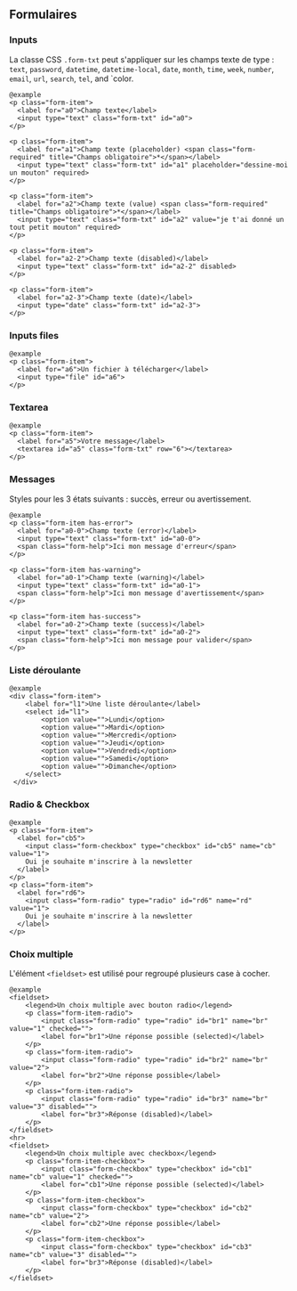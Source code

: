 ## Formulaires

### Inputs
La classe CSS `.form-txt`&nbsp;peut s'appliquer sur les champs texte de type : `text`, `password`, `datetime`, `datetime-local`, `date`, `month`, `time`, `week`, `number`, `email`, `url`, `search`, `tel`, and `color.

    @example
    <p class="form-item">
      <label for="a0">Champ texte</label>
      <input type="text" class="form-txt" id="a0">
    </p>

    <p class="form-item">
      <label for="a1">Champ texte (placeholder) <span class="form-required" title="Champs obligatoire">*</span></label>
      <input type="text" class="form-txt" id="a1" placeholder="dessine-moi un mouton" required>
    </p>

    <p class="form-item">
      <label for="a2">Champ texte (value) <span class="form-required" title="Champs obligatoire">*</span></label>
      <input type="text" class="form-txt" id="a2" value="je t'ai donné un tout petit mouton" required>
    </p>

    <p class="form-item">
      <label for="a2-2">Champ texte (disabled)</label>
      <input type="text" class="form-txt" id="a2-2" disabled>
    </p>

    <p class="form-item">
      <label for="a2-3">Champ texte (date)</label>
      <input type="date" class="form-txt" id="a2-3">
    </p>


### Inputs files

    @example
    <p class="form-item">
      <label for="a6">Un fichier à télécharger</label>
      <input type="file" id="a6">
    </p>


### Textarea

    @example
    <p class="form-item">
      <label for="a5">Votre message</label>
      <textarea id="a5" class="form-txt" row="6"></textarea>
    </p>


### Messages
Styles pour les 3 états suivants : succès, erreur ou avertissement.

    @example
    <p class="form-item has-error">
      <label for="a0-0">Champ texte (error)</label>
      <input type="text" class="form-txt" id="a0-0">
      <span class="form-help">Ici mon message d'erreur</span>
    </p>

    <p class="form-item has-warning">
      <label for="a0-1">Champ texte (warning)</label>
      <input type="text" class="form-txt" id="a0-1">
      <span class="form-help">Ici mon message d'avertissement</span>
    </p>

    <p class="form-item has-success">
      <label for="a0-2">Champ texte (success)</label>
      <input type="text" class="form-txt" id="a0-2">
      <span class="form-help">Ici mon message pour valider</span>
    </p>


### Liste déroulante

    @example
    <div class="form-item">
        <label for="l1">Une liste déroulante</label>
        <select id="l1">
            <option value="">Lundi</option>
            <option value="">Mardi</option>
            <option value="">Mercredi</option>
            <option value="">Jeudi</option>
            <option value="">Vendredi</option>
            <option value="">Samedi</option>
            <option value="">Dimanche</option>
        </select>
     </div>


### Radio & Checkbox

    @example
    <p class="form-item">
      <label for="cb5">
        <input class="form-checkbox" type="checkbox" id="cb5" name="cb" value="1"> 
        Oui je souhaite m'inscrire à la newsletter
      </label>
    </p>
    <p class="form-item">
      <label for="rd6">
        <input class="form-radio" type="radio" id="rd6" name="rd" value="1"> 
        Oui je souhaite m'inscrire à la newsletter
      </label>
    </p>


### Choix multiple
L'élément `<fieldset>`&nbsp;est utilisé pour regroupé plusieurs case à cocher.

    @example
    <fieldset>
        <legend>Un choix multiple avec bouton radio</legend>
        <p class="form-item-radio">
            <input class="form-radio" type="radio" id="br1" name="br" value="1" checked="">
            <label for="br1">Une réponse possible (selected)</label>
        </p>
        <p class="form-item-radio">
            <input class="form-radio" type="radio" id="br2" name="br" value="2">
            <label for="br2">Une réponse possible</label>
        </p>
        <p class="form-item-radio">
            <input class="form-radio" type="radio" id="br3" name="br" value="3" disabled="">
            <label for="br3">Réponse (disabled)</label>
        </p>
    </fieldset>
    <hr>
    <fieldset>
        <legend>Un choix multiple avec checkbox</legend>
        <p class="form-item-checkbox">
            <input class="form-checkbox" type="checkbox" id="cb1" name="cb" value="1" checked="">
            <label for="cb1">Une réponse possible (selected)</label>
        </p>
        <p class="form-item-checkbox">
            <input class="form-checkbox" type="checkbox" id="cb2" name="cb" value="2">
            <label for="cb2">Une réponse possible</label>
        </p>
        <p class="form-item-checkbox">
            <input class="form-checkbox" type="checkbox" id="cb3" name="cb" value="3" disabled="">
            <label for="br3">Réponse (disabled)</label>
        </p>
    </fieldset>
